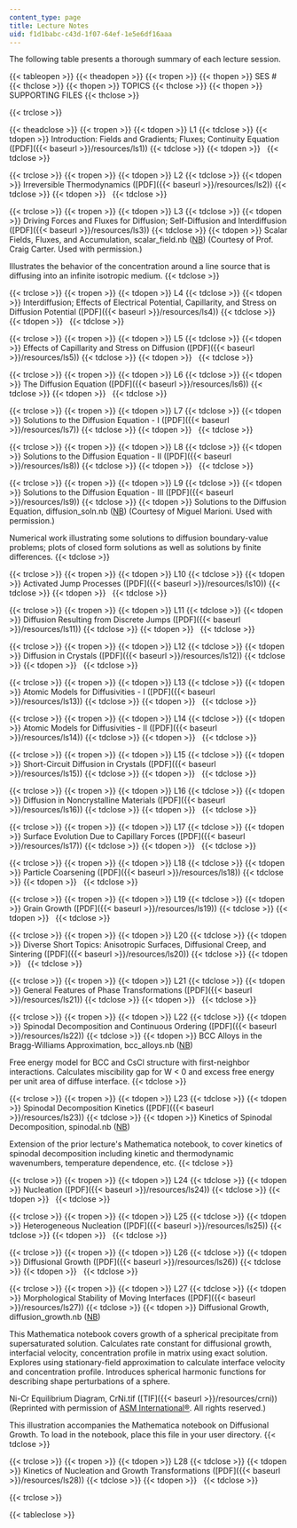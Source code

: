 ```yaml
---
content_type: page
title: Lecture Notes
uid: f1d1babc-c43d-1f07-64ef-1e5e6df16aaa
---
```


The following table presents a thorough summary of each lecture session.

{{< tableopen >}}
{{< theadopen >}}
{{< tropen >}}
{{< thopen >}}
SES #
{{< thclose >}}
{{< thopen >}}
TOPICS
{{< thclose >}}
{{< thopen >}}
SUPPORTING FILES
{{< thclose >}}

{{< trclose >}}

{{< theadclose >}}
{{< tropen >}}
{{< tdopen >}}
L1
{{< tdclose >}}
{{< tdopen >}}
Introduction: Fields and Gradients; Fluxes; Continuity Equation ([PDF]({{< baseurl >}}/resources/ls1))
{{< tdclose >}}
{{< tdopen >}}
 
{{< tdclose >}}

{{< trclose >}}
{{< tropen >}}
{{< tdopen >}}
L2
{{< tdclose >}}
{{< tdopen >}}
Irreversible Thermodynamics ([PDF]({{< baseurl >}}/resources/ls2))
{{< tdclose >}}
{{< tdopen >}}
 
{{< tdclose >}}

{{< trclose >}}
{{< tropen >}}
{{< tdopen >}}
L3
{{< tdclose >}}
{{< tdopen >}}
Driving Forces and Fluxes for Diffusion; Self-Diffusion and Interdiffusion ([PDF]({{< baseurl >}}/resources/ls3))
{{< tdclose >}}
{{< tdopen >}}
Scalar Fields, Fluxes, and Accumulation, scalar\_field.nb ([NB](/courses/materials-science-and-engineering/3-21-kinetic-processes-in-materials-spring-2006/lecture-notes/scalar_field.nb)) (Courtesy of Prof. Craig Carter. Used with permission.)

Illustrates the behavior of the concentration around a line source that is diffusing into an infinite isotropic medium.
{{< tdclose >}}

{{< trclose >}}
{{< tropen >}}
{{< tdopen >}}
L4
{{< tdclose >}}
{{< tdopen >}}
Interdiffusion; Effects of Electrical Potential, Capillarity, and Stress on Diffusion Potential ([PDF]({{< baseurl >}}/resources/ls4))
{{< tdclose >}}
{{< tdopen >}}
 
{{< tdclose >}}

{{< trclose >}}
{{< tropen >}}
{{< tdopen >}}
L5
{{< tdclose >}}
{{< tdopen >}}
Effects of Capillarity and Stress on Diffusion ([PDF]({{< baseurl >}}/resources/ls5))
{{< tdclose >}}
{{< tdopen >}}
 
{{< tdclose >}}

{{< trclose >}}
{{< tropen >}}
{{< tdopen >}}
L6
{{< tdclose >}}
{{< tdopen >}}
The Diffusion Equation ([PDF]({{< baseurl >}}/resources/ls6))
{{< tdclose >}}
{{< tdopen >}}
 
{{< tdclose >}}

{{< trclose >}}
{{< tropen >}}
{{< tdopen >}}
L7
{{< tdclose >}}
{{< tdopen >}}
Solutions to the Diffusion Equation - I ([PDF]({{< baseurl >}}/resources/ls7))
{{< tdclose >}}
{{< tdopen >}}
 
{{< tdclose >}}

{{< trclose >}}
{{< tropen >}}
{{< tdopen >}}
L8
{{< tdclose >}}
{{< tdopen >}}
Solutions to the Diffusion Equation - II ([PDF]({{< baseurl >}}/resources/ls8))
{{< tdclose >}}
{{< tdopen >}}
 
{{< tdclose >}}

{{< trclose >}}
{{< tropen >}}
{{< tdopen >}}
L9
{{< tdclose >}}
{{< tdopen >}}
Solutions to the Diffusion Equation - III ([PDF]({{< baseurl >}}/resources/ls9))
{{< tdclose >}}
{{< tdopen >}}
Solutions to the Diffusion Equation, diffusion\_soln.nb ([NB](/courses/materials-science-and-engineering/3-21-kinetic-processes-in-materials-spring-2006/lecture-notes/diffusion_soln.nb)) (Courtesy of Miguel Marioni. Used with permission.)  
  
Numerical work illustrating some solutions to diffusion boundary-value problems; plots of closed form solutions as well as solutions by finite differences.
{{< tdclose >}}

{{< trclose >}}
{{< tropen >}}
{{< tdopen >}}
L10
{{< tdclose >}}
{{< tdopen >}}
Activated Jump Processes ([PDF]({{< baseurl >}}/resources/ls10))
{{< tdclose >}}
{{< tdopen >}}
 
{{< tdclose >}}

{{< trclose >}}
{{< tropen >}}
{{< tdopen >}}
L11
{{< tdclose >}}
{{< tdopen >}}
Diffusion Resulting from Discrete Jumps ([PDF]({{< baseurl >}}/resources/ls11))
{{< tdclose >}}
{{< tdopen >}}
 
{{< tdclose >}}

{{< trclose >}}
{{< tropen >}}
{{< tdopen >}}
L12
{{< tdclose >}}
{{< tdopen >}}
Diffusion in Crystals ([PDF]({{< baseurl >}}/resources/ls12))
{{< tdclose >}}
{{< tdopen >}}
 
{{< tdclose >}}

{{< trclose >}}
{{< tropen >}}
{{< tdopen >}}
L13
{{< tdclose >}}
{{< tdopen >}}
Atomic Models for Diffusivities - I ([PDF]({{< baseurl >}}/resources/ls13))
{{< tdclose >}}
{{< tdopen >}}
 
{{< tdclose >}}

{{< trclose >}}
{{< tropen >}}
{{< tdopen >}}
L14
{{< tdclose >}}
{{< tdopen >}}
Atomic Models for Diffusivities - II ([PDF]({{< baseurl >}}/resources/ls14))
{{< tdclose >}}
{{< tdopen >}}
 
{{< tdclose >}}

{{< trclose >}}
{{< tropen >}}
{{< tdopen >}}
L15
{{< tdclose >}}
{{< tdopen >}}
Short-Circuit Diffusion in Crystals ([PDF]({{< baseurl >}}/resources/ls15))
{{< tdclose >}}
{{< tdopen >}}
 
{{< tdclose >}}

{{< trclose >}}
{{< tropen >}}
{{< tdopen >}}
L16
{{< tdclose >}}
{{< tdopen >}}
Diffusion in Noncrystalline Materials ([PDF]({{< baseurl >}}/resources/ls16))
{{< tdclose >}}
{{< tdopen >}}
 
{{< tdclose >}}

{{< trclose >}}
{{< tropen >}}
{{< tdopen >}}
L17
{{< tdclose >}}
{{< tdopen >}}
Surface Evolution Due to Capillary Forces ([PDF]({{< baseurl >}}/resources/ls17))
{{< tdclose >}}
{{< tdopen >}}
 
{{< tdclose >}}

{{< trclose >}}
{{< tropen >}}
{{< tdopen >}}
L18
{{< tdclose >}}
{{< tdopen >}}
Particle Coarsening ([PDF]({{< baseurl >}}/resources/ls18))
{{< tdclose >}}
{{< tdopen >}}
 
{{< tdclose >}}

{{< trclose >}}
{{< tropen >}}
{{< tdopen >}}
L19
{{< tdclose >}}
{{< tdopen >}}
Grain Growth ([PDF]({{< baseurl >}}/resources/ls19))
{{< tdclose >}}
{{< tdopen >}}
 
{{< tdclose >}}

{{< trclose >}}
{{< tropen >}}
{{< tdopen >}}
L20
{{< tdclose >}}
{{< tdopen >}}
Diverse Short Topics: Anisotropic Surfaces, Diffusional Creep, and Sintering ([PDF]({{< baseurl >}}/resources/ls20))
{{< tdclose >}}
{{< tdopen >}}
 
{{< tdclose >}}

{{< trclose >}}
{{< tropen >}}
{{< tdopen >}}
L21
{{< tdclose >}}
{{< tdopen >}}
General Features of Phase Transformations ([PDF]({{< baseurl >}}/resources/ls21))
{{< tdclose >}}
{{< tdopen >}}
 
{{< tdclose >}}

{{< trclose >}}
{{< tropen >}}
{{< tdopen >}}
L22
{{< tdclose >}}
{{< tdopen >}}
Spinodal Decomposition and Continuous Ordering ([PDF]({{< baseurl >}}/resources/ls22))
{{< tdclose >}}
{{< tdopen >}}
BCC Alloys in the Bragg-Williams Approximation, bcc\_alloys.nb ([NB](/courses/materials-science-and-engineering/3-21-kinetic-processes-in-materials-spring-2006/lecture-notes/bcc_alloys.nb))  
  
Free energy model for BCC and CsCl structure with first-neighbor interactions. Calculates miscibility gap for W < 0 and excess free energy per unit area of diffuse interface.
{{< tdclose >}}

{{< trclose >}}
{{< tropen >}}
{{< tdopen >}}
L23
{{< tdclose >}}
{{< tdopen >}}
Spinodal Decomposition Kinetics ([PDF]({{< baseurl >}}/resources/ls23))
{{< tdclose >}}
{{< tdopen >}}
Kinetics of Spinodal Decomposition, spinodal.nb ([NB](/courses/materials-science-and-engineering/3-21-kinetic-processes-in-materials-spring-2006/lecture-notes/spinodal.nb))  
  
Extension of the prior lecture's Mathematica notebook, to cover kinetics of spinodal decomposition including kinetic and thermodynamic wavenumbers, temperature dependence, etc.
{{< tdclose >}}

{{< trclose >}}
{{< tropen >}}
{{< tdopen >}}
L24
{{< tdclose >}}
{{< tdopen >}}
Nucleation ([PDF]({{< baseurl >}}/resources/ls24))
{{< tdclose >}}
{{< tdopen >}}
 
{{< tdclose >}}

{{< trclose >}}
{{< tropen >}}
{{< tdopen >}}
L25
{{< tdclose >}}
{{< tdopen >}}
Heterogeneous Nucleation ([PDF]({{< baseurl >}}/resources/ls25))
{{< tdclose >}}
{{< tdopen >}}
 
{{< tdclose >}}

{{< trclose >}}
{{< tropen >}}
{{< tdopen >}}
L26
{{< tdclose >}}
{{< tdopen >}}
Diffusional Growth ([PDF]({{< baseurl >}}/resources/ls26))
{{< tdclose >}}
{{< tdopen >}}
 
{{< tdclose >}}

{{< trclose >}}
{{< tropen >}}
{{< tdopen >}}
L27
{{< tdclose >}}
{{< tdopen >}}
Morphological Stability of Moving Interfaces ([PDF]({{< baseurl >}}/resources/ls27))
{{< tdclose >}}
{{< tdopen >}}
Diffusional Growth, diffusion\_growth.nb ([NB](/courses/materials-science-and-engineering/3-21-kinetic-processes-in-materials-spring-2006/lecture-notes/diffusion_growth.nb))  
  
This Mathematica notebook covers growth of a spherical precipitate from supersaturated solution. Calculates rate constant for diffusional growth, interfacial velocity, concentration profile in matrix using exact solution. Explores using stationary-field approximation to calculate interface velocity and concentration profile. Introduces spherical harmonic functions for describing shape perturbations of a sphere.  
  
Ni-Cr Equilibrium Diagram, CrNi.tif ([TIF]({{< baseurl >}}/resources/crni)) (Reprinted with permission of [ASM International®](http://www.asminternational.org/). All rights reserved.)  
  
This illustration accompanies the Mathematica notebook on Diffusional Growth. To load in the notebook, place this file in your user directory.
{{< tdclose >}}

{{< trclose >}}
{{< tropen >}}
{{< tdopen >}}
L28
{{< tdclose >}}
{{< tdopen >}}
Kinetics of Nucleation and Growth Transformations ([PDF]({{< baseurl >}}/resources/ls28))
{{< tdclose >}}
{{< tdopen >}}
 
{{< tdclose >}}

{{< trclose >}}

{{< tableclose >}}